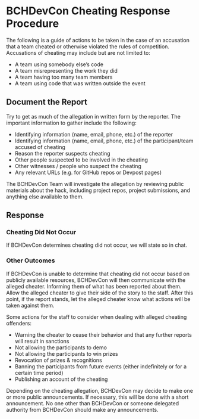 # BCHDevCon Cheating Response Procedure

The following is a guide of actions to be taken in the case of an accusation that a team cheated or otherwise violated the rules of competition.
Accusations of cheating may include but are not limited to:

- A team using somebody else’s code
- A team misrepresenting the work they did
- A team having too many team members
- A team using code that was written outside the event

## Document the Report

Try to get as much of the allegation in written form by the reporter. The important information to gather include the following:

- Identifying information (name, email, phone, etc.) of the reporter
- Identifying information (name, email, phone, etc.) of the participant/team accused of cheating
- Reason the reporter suspects cheating
- Other people suspected to be involved in the cheating
- Other witnesses / people who suspect the cheating
- Any relevant URLs (e.g. for GitHub repos or Devpost pages)

The BCHDevCon Team will investigate the allegation by reviewing public materials about the hack, including project repos, project submissions, and anything else available to them.

## Response

### Cheating Did Not Occur

If BCHDevCon determines cheating did not occur, we will state so in chat.

### Other Outcomes

If BCHDevCon is unable to determine that cheating did not occur based on publicly available resources, BCHDevCon will then communicate with the alleged cheater. Informing them of what has been reported about them.
Allow the alleged cheater to give their side of the story to the staff. After this point, if the report stands, let the alleged cheater know what actions will be taken against them.

Some actions for the staff to consider when dealing with alleged cheating offenders:

- Warning the cheater to cease their behavior and that any further reports will result in sanctions
- Not allowing the participants to demo
- Not allowing the participants to win prizes
- Revocation of prizes & recognitions
- Banning the participants from future events (either indefinitely or for a certain time period)
- Publishing an account of the cheating

Depending on the cheating allegation, BCHDevCon may decide to make one or more public announcements. If necessary, this will be done with a short announcement. No one other than BCHDevCon or someone delegated authority from BCHDevCon should make any announcements.
